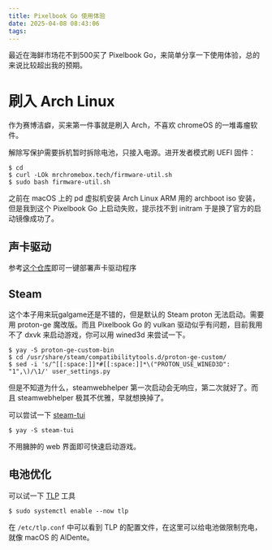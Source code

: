 ```yaml
---
title: Pixelbook Go 使用体验
date: 2025-04-08 08:43:06
tags:
---
```


最近在海鲜市场花不到500买了 Pixelbook Go，来简单分享一下使用体验，总的来说比较超出我的预期。

# 刷入 Arch Linux

作为赛博洁癖，买来第一件事就是刷入 Arch，不喜欢 chromeOS 的一堆毒瘤软件。

解除写保护需要拆机暂时拆除电池，只接入电源。进开发者模式刷 UEFI 固件：

```shell
$ cd
$ curl -LOk mrchromebox.tech/firmware-util.sh
$ sudo bash firmware-util.sh
```

之前在 macOS 上的 pd 虚拟机安装 Arch Linux ARM 用的 archboot iso 安装，但是我到这个 Pixelbook Go 上启动失败，提示找不到 initram 于是换了官方的启动镜像成功了。

## 声卡驱动

参考[这个仓库](https://github.com/WeirdTreeThing/chromebook-linux-audio)即可一键部署声卡驱动程序

## Steam

这个本子用来玩galgame还是不错的，但是默认的 Steam proton 无法启动。需要用 proton-ge 魔改版。而且 Pixelbook Go 的 vulkan 驱动似乎有问题，目前我用不了 dxvk 来启动游戏，你可以用 wined3d 来尝试一下。

```shell
$ yay -S proton-ge-custom-bin
$ cd /usr/share/steam/compatibilitytools.d/proton-ge-custom/
$ sed -i 's/^[[:space:]]*#[[:space:]]*\("PROTON_USE_WINED3D": "1",\)/\1/' user_settings.py

```

但是不知道为什么，steamwebhelper 第一次启动会无响应，第二次就好了。而且 steamwebhelper 极其不优雅，早就想换掉了。

可以尝试一下 [steam-tui](https://github.com/dmadisetti/steam-tui)
```shell
$ yay -S steam-tui
```

不用臃肿的 web 界面即可快速启动游戏。

## 电池优化

可以试一下 [TLP](https://wiki.archlinux.org/title/TLP) 工具

```shell
$ sudo systemctl enable --now tlp
```

在 `/etc/tlp.conf` 中可以看到 TLP 的配置文件，在这里可以给电池做限制充电，就像 macOS 的 AlDente。
